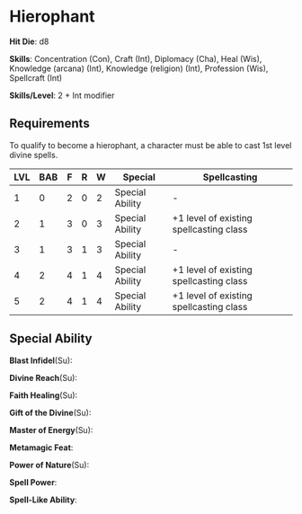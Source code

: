 # Hierophant

**Hit Die**: d8

**Skills**: Concentration (Con), Craft (Int), Diplomacy (Cha), Heal (Wis), Knowledge (arcana) (Int), Knowledge (religion) (Int), Profession (Wis), Spellcraft (Int)

**Skills/Level**: 2 + Int modifier

## Requirements

To qualify to become a hierophant, a character must be able to cast 1st level divine spells.

LVL | BAB | F | R | W | Special | Spellcasting
--- | --- | - | - | - | ------- | ------------
1   | 0   | 2 | 0 | 2 | Special Ability | -
2   | 1   | 3 | 0 | 3 | Special Ability | +1 level of existing spellcasting class
3   | 1   | 3 | 1 | 3 | Special Ability | -
4   | 2   | 4 | 1 | 4 | Special Ability | +1 level of existing spellcasting class
5   | 2   | 4 | 1 | 4 | Special Ability | +1 level of existing spellcasting class

## Special Ability

**Blast Infidel**(Su):

**Divine Reach**(Su):

**Faith Healing**(Su):

**Gift of the Divine**(Su):

**Master of Energy**(Su):

**Metamagic Feat**:

**Power of Nature**(Su):

**Spell Power**:

**Spell-Like Ability**:


